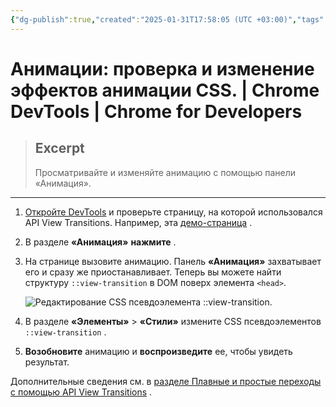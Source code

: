 ```yaml
---
{"dg-publish":true,"created":"2025-01-31T17:58:05 (UTC +03:00)","tags":[],"source":"https://developer.chrome.com/docs/devtools/css/animations?hl=ru","author":"Kayce Basques","permalink":"/projects/extentions/dev-tools/animations-debugging-css-effects/","dgPassFrontmatter":true}
---
```



# Анимации: проверка и изменение эффектов анимации CSS.  |  Chrome DevTools  |  Chrome for Developers

> ## Excerpt
> Просматривайте и изменяйте анимацию с помощью панели «Анимация».

---

1.  [Откройте DevTools](https://developer.chrome.com/docs/devtools/open?hl=ru) и проверьте страницу, на которой использовался API View Transitions. Например, эта [демо-страница](https://simple-set-demos.glitch.me/) .
2.  В разделе **«Анимация»** **нажмите** .
3.  На странице вызовите анимацию. Панель **«Анимация»** захватывает его и сразу же приостанавливает. Теперь вы можете найти структуру `::view-transition` в DOM поверх элемента `<head>`.
    
    ![Редактирование CSS псевдоэлемента ::view-transition.](https://developer.chrome.com/static/docs/devtools/css/animations/image/view-transition-edit.png?hl=ru)
    
4.  В разделе **«Элементы»** > **«Стили»** измените CSS псевдоэлементов `::view-transition` .
    
5.  **Возобновите** анимацию и **воспроизведите** ее, чтобы увидеть результат.
    

Дополнительные сведения см. в [разделе Плавные и простые переходы с помощью API View Transitions](https://developer.chrome.com/docs/web-platform/view-transitions?hl=ru) . 
